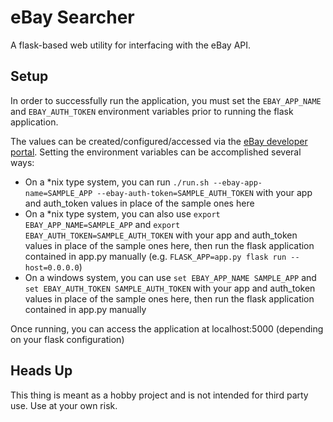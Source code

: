 # eBay Searcher

A flask-based web utility for interfacing with the eBay API.

## Setup

In order to successfully run the application, you must set the `EBAY_APP_NAME` and `EBAY_AUTH_TOKEN` environment variables prior to running the flask application.

The values can be created/configured/accessed via the [eBay developer portal](https://developer.ebay.com/my/auth). Setting the environment variables can be accomplished several ways:

* On a *nix type system, you can run `./run.sh --ebay-app-name=SAMPLE_APP --ebay-auth-token=SAMPLE_AUTH_TOKEN` with your app and auth_token values in place of the sample ones here
* On a *nix type system, you can also use `export EBAY_APP_NAME=SAMPLE_APP` and `export EBAY_AUTH_TOKEN=SAMPLE_AUTH_TOKEN` with your app and auth_token values in place of the sample ones here, then run the flask application contained in app.py manually (e.g. `FLASK_APP=app.py flask run --host=0.0.0.0`)
* On a windows system, you can use `set EBAY_APP_NAME SAMPLE_APP` and `set EBAY_AUTH_TOKEN SAMPLE_AUTH_TOKEN` with your app and auth_token values in place of the sample ones here, then run the flask application contained in app.py manually

Once running, you can access the application at localhost:5000 (depending on your flask configuration)

## Heads Up

This thing is meant as a hobby project and is not intended for third party use. Use at your own risk.
